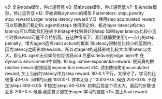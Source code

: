 v5: 复杂node模型，停止惩罚高
v6: 简单node模型，停止惩罚低
v7: 复杂node模型，停止惩罚低
v12: 开始训练dynamic的模型
    Parameters:
        step_panelty
        stop_reward
        Larger worse latency reward
V13:
使用step acumulated reward可以帮助我们稳定RL agent的steps
使用固定的，相对layer latency的step latency可以帮助我们在较少的step中找到最好的step
	如果layer latency比较小这个时候reward可能不会特别高。在这种情况下，我们就需要使用小一点儿的step pelnalty，增大agent选择valid action的概率
将latency限制在比较小的范围内，因为latency之间影响rewards，所以对agent的选择影响比较大
	如果latency太大，那么RL agent无论如何也应该将pod 尽量schedule到edge layer中
在dynamic environment中训练.
10 log:
    native-exponential-reward: 很天真的把relative reward直接赋给exponential reward
v14:
    试图使用使用acumulated reward, 加上当前的latency作为step reward.
    80-0.1:不行，太保守了，学习的比较慢
    40-0.5: 同样的问题
    10000-1: 效率太低了
    10000-0.5: 候选
    200-0.05: 不稳定(step)
    400-0.05: 不稳定(step)
    80-0.05: 如果后面这个项太大，最后的步数也会多
    200-0.5: 候选
    我感觉关键在于agent学习的速度
v15: 
    加上final reward